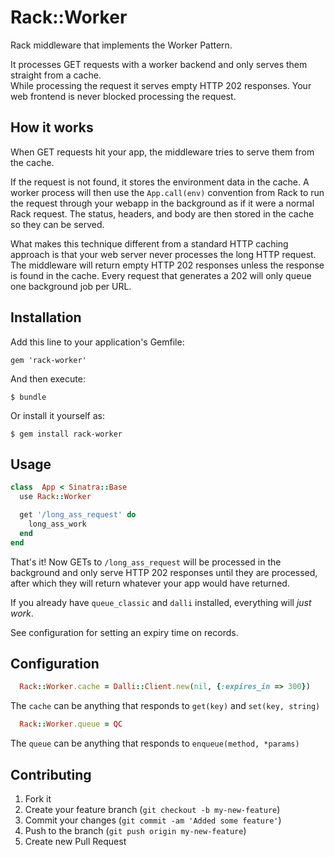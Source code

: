 # Rack::Worker

  Rack middleware that implements the Worker Pattern.

  It processes GET requests with a worker backend and only serves them straight from a cache.  
  While processing the request it serves empty HTTP 202 responses.
  Your web frontend is never blocked processing the request.


## How it works

  When GET requests hit your app, the middleware tries to serve them from the cache.

  If the request is not found, it stores the environment data in the cache.  A worker
  process will then use the `App.call(env)` convention from Rack to run the request through
  your webapp in the background as if it were a normal Rack request.  The status, headers,
  and body are then stored in the cache so they can be served.  

  What makes this technique different from a standard HTTP caching approach is that your
  web server never processes the long HTTP request.  The middleware will return empty 
  HTTP 202 responses unless the response is found in the cache.  Every request that generates
  a 202 will only queue one background job per URL.

## Installation

Add this line to your application's Gemfile:

    gem 'rack-worker'

And then execute:

    $ bundle

Or install it yourself as:

    $ gem install rack-worker

## Usage

```ruby
class  App < Sinatra::Base
  use Rack::Worker

  get '/long_ass_request' do
    long_ass_work
  end
end
```

That's it! Now GETs to `/long_ass_request` will be processed in the background and only
serve HTTP 202 responses until they are processed, after which they will return whatever your
app would have returned.

If you already have `queue_classic` and `dalli` installed, everything will *just work*.

See configuration for setting an expiry time on records.

## Configuration

```ruby
  Rack::Worker.cache = Dalli::Client.new(nil, {:expires_in => 300})
```
The `cache` can be anything that responds to `get(key)` and `set(key, string)`

```ruby
  Rack::Worker.queue = QC
```
The `queue` can be anything that responds to `enqueue(method, *params)` 


## Contributing

1. Fork it
2. Create your feature branch (`git checkout -b my-new-feature`)
3. Commit your changes (`git commit -am 'Added some feature'`)
4. Push to the branch (`git push origin my-new-feature`)
5. Create new Pull Request
